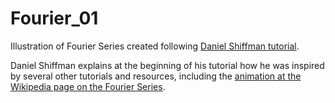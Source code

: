# Fourier_01

Illustration of Fourier Series created following [Daniel Shiffman tutorial](https://www.youtube.com/watch?v=Mm2eYfj0SgA).

Daniel Shiffman explains at the beginning of his tutorial how he was inspired by several other tutorials and resources, including the [animation at the Wikipedia page on the Fourier Series](https://en.wikipedia.org/wiki/Fourier_series). 

